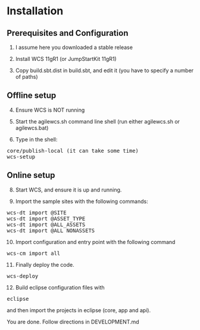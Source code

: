 # Installation

## Prerequisites and Configuration

1. I assume here you downloaded a stable release

2. Install WCS 11gR1 (or JumpStartKit 11gR1)

3. Copy build.sbt.dist in build.sbt, and edit it (you have to specify a number of paths)

## Offline setup

4. Ensure WCS is NOT running

5. Start the agilewcs.sh command line shell (run either agilewcs.sh or agilewcs.bat)

6. Type in the shell: 

<pre>
core/publish-local (it can take some time)
wcs-setup
</pre>

## Online setup

8. Start WCS, and ensure it is up and running.

9. Import the sample sites with the following commands:

<pre>
wcs-dt import @SITE
wcs-dt import @ASSET_TYPE
wcs-dt import @ALL_ASSETS
wcs-dt import @ALL_NONASSETS
</pre>

10. Import configuration and entry point with the following command

<pre>
wcs-cm import_all
</pre>

11. Finally deploy the code.

<pre>
wcs-deploy
</pre>

12. Build eclipse configuration files with 

<pre>
eclipse
</pre>

and then import the projects in eclipse (core, app and api).

You are done. Follow directions in DEVELOPMENT.md

